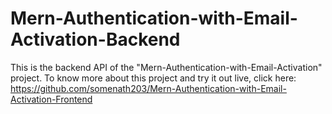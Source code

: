 # Mern-Authentication-with-Email-Activation-Backend

This is the backend API of the "Mern-Authentication-with-Email-Activation" project. To know more about this project and try it out live, click here: https://github.com/somenath203/Mern-Authentication-with-Email-Activation-Frontend
